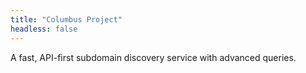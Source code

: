 ```yaml
---
title: "Columbus Project"
headless: false
---
```

A fast, API-first subdomain discovery service with advanced queries.
